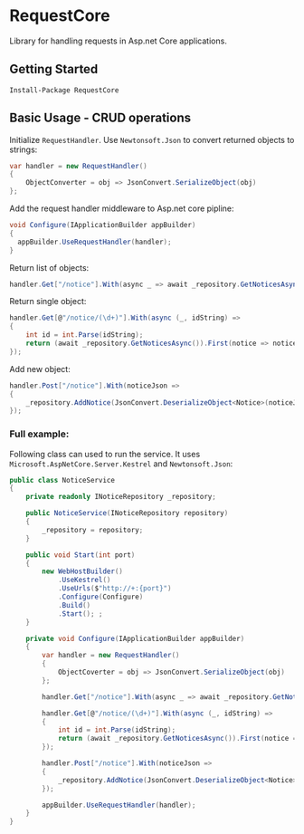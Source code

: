 # RequestCore

Library for handling requests in Asp.net Core applications.

## Getting Started

```posh
Install-Package RequestCore
```

## Basic Usage - CRUD operations

Initialize `RequestHandler`. Use `Newtonsoft.Json` to convert returned objects to strings:

```csharp
var handler = new RequestHandler()
{
    ObjectConverter = obj => JsonConvert.SerializeObject(obj)
};
```

Add the request handler middleware to Asp.net core pipline:

```csharp
void Configure(IApplicationBuilder appBuilder)
{
  appBuilder.UseRequestHandler(handler);
}
```

Return list of objects:

```csharp
handler.Get["/notice"].With(async _ => await _repository.GetNoticesAsync());
```

Return single object:

```csharp
handler.Get[@"/notice/(\d+)"].With(async (_, idString) =>
{
    int id = int.Parse(idString);
    return (await _repository.GetNoticesAsync()).First(notice => notice.Id == id);
});
```

Add new object:

```csharp
handler.Post["/notice"].With(noticeJson =>
{
    _repository.AddNotice(JsonConvert.DeserializeObject<Notice>(noticeJson));
});
```

### Full example:

Following class can used to run the service. It uses `Microsoft.AspNetCore.Server.Kestrel` and `Newtonsoft.Json`:

```csharp
public class NoticeService
{
    private readonly INoticeRepository _repository;

    public NoticeService(INoticeRepository repository)
    {
        _repository = repository;
    }

    public void Start(int port)
    {
        new WebHostBuilder()
            .UseKestrel()
            .UseUrls($"http://+:{port}")
            .Configure(Configure)
            .Build()
            .Start(); ;
    }

    private void Configure(IApplicationBuilder appBuilder)
    {
        var handler = new RequestHandler()
        {
            ObjectCoverter = obj => JsonConvert.SerializeObject(obj)
        };

        handler.Get["/notice"].With(async _ => await _repository.GetNoticesAsync());

        handler.Get[@"/notice/(\d+)"].With(async (_, idString) =>
        {
            int id = int.Parse(idString);
            return (await _repository.GetNoticesAsync()).First(notice => notice.Id == id);
        });

        handler.Post["/notice"].With(noticeJson =>
        {
            _repository.AddNotice(JsonConvert.DeserializeObject<Notice>(noticeJson));
        });

        appBuilder.UseRequestHandler(handler);
    }
}
```
